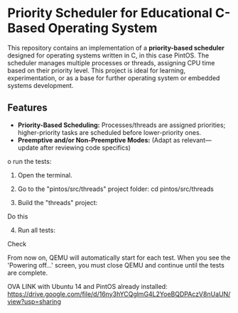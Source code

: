 # Priority Scheduler for Educational C-Based Operating System 


This repository contains an implementation of a **priority-based scheduler** designed for operating systems written in C, in this case PintOS. The scheduler manages multiple processes or threads, assigning CPU time based on their priority level. This project is ideal for learning, experimentation, or as a base for further operating system or embedded systems development.

## Features

- **Priority-Based Scheduling:** Processes/threads are assigned priorities; higher-priority tasks are scheduled before lower-priority ones.
- **Preemptive and/or Non-Preemptive Modes:** (Adapt as relevant—update after reviewing code specifics)

o run the tests:

1. Open the terminal.

2. Go to the "pintos/src/threads" project folder:
cd pintos/src/threads

3. Build the "threads" project:

Do this

4. Run all tests:

Check

From now on, QEMU will automatically start for each test. When you see the 'Powering off...' screen, you must close QEMU and continue until the tests are complete.

OVA LINK with Ubuntu 14 and PintOS already installed:
https://drive.google.com/file/d/16ny3hYCQglmG4L2YoeBQDPAczV8nUaUN/view?usp=sharing

